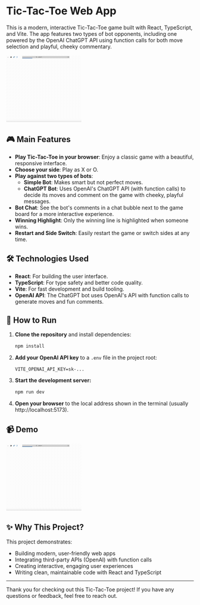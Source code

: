 # Tic-Tac-Toe Web App

This is a modern, interactive Tic-Tac-Toe game built with React, TypeScript, and Vite. The app features two types of bot opponents, including one powered by the OpenAI ChatGPT API using function calls for both move selection and playful, cheeky commentary.

![Demo of Tic-Tac-Toe](./demo.gif)

## 🎮 Main Features

- **Play Tic-Tac-Toe in your browser**: Enjoy a classic game with a beautiful, responsive interface.
- **Choose your side**: Play as X or O.
- **Play against two types of bots**:
  - **Simple Bot**: Makes smart but not perfect moves.
  - **ChatGPT Bot**: Uses OpenAI's ChatGPT API (with function calls) to decide its moves and comment on the game with cheeky, playful messages.
- **Bot Chat**: See the bot's comments in a chat bubble next to the game board for a more interactive experience.
- **Winning Highlight**: Only the winning line is highlighted when someone wins.
- **Restart and Side Switch**: Easily restart the game or switch sides at any time.

## 🛠️ Technologies Used

- **React**: For building the user interface.
- **TypeScript**: For type safety and better code quality.
- **Vite**: For fast development and build tooling.
- **OpenAI API**: The ChatGPT bot uses OpenAI's API with function calls to generate moves and fun comments.

## 🚀 How to Run

1. **Clone the repository** and install dependencies:
   ```sh
   npm install
   ```
2. **Add your OpenAI API key** to a `.env` file in the project root:
   ```env
   VITE_OPENAI_API_KEY=sk-...
   ```
3. **Start the development server:**
   ```sh
   npm run dev
   ```
4. **Open your browser** to the local address shown in the terminal (usually http://localhost:5173).

## 📹 Demo

![Demo of Tic-Tac-Toe](./demo.gif)

## ✨ Why This Project?

This project demonstrates:
- Building modern, user-friendly web apps
- Integrating third-party APIs (OpenAI) with function calls
- Creating interactive, engaging user experiences
- Writing clean, maintainable code with React and TypeScript

---

Thank you for checking out this Tic-Tac-Toe project! If you have any questions or feedback, feel free to reach out.
